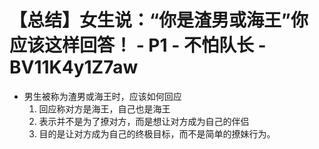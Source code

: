 # 【总结】女生说：“你是渣男或海王”你应该这样回答！ - P1 - 不怕队长 - BV11K4y1Z7aw

-   男生被称为渣男或海王时，应该如何回应
    1.  回应称对方是海王，自己也是海王
    2.  表示并不是为了撩对方，而是想让对方成为自己的伴侣
    3.  目的是让对方成为自己的终极目标，而不是简单的撩妹行为。